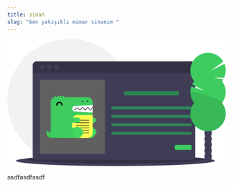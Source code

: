 ```yaml
---
title: sinan
slug: "ben yakışıklı mimar sinanım "
---
```

![asdfasdf](/img/undraw_docusaurus_tree.svg "asdfasdf")

asdfasdfasdf
